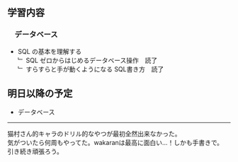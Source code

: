 ## 学習内容

### 　**データベース**   
- SQL の基本を理解する   
﹂ SQL ゼロからはじめるデータベース操作　読了  
﹂ すらすらと手が動くようになる SQL書き方　読了  

## 明日以降の予定  
- データベース       

---
猫村さん的キャラのドリル的なやつが最初全然出来なかった。  
気がついたら何周もやってた。wakaranは最高に面白い…！しかも手書きで。  
引き続き頑張ろう。
